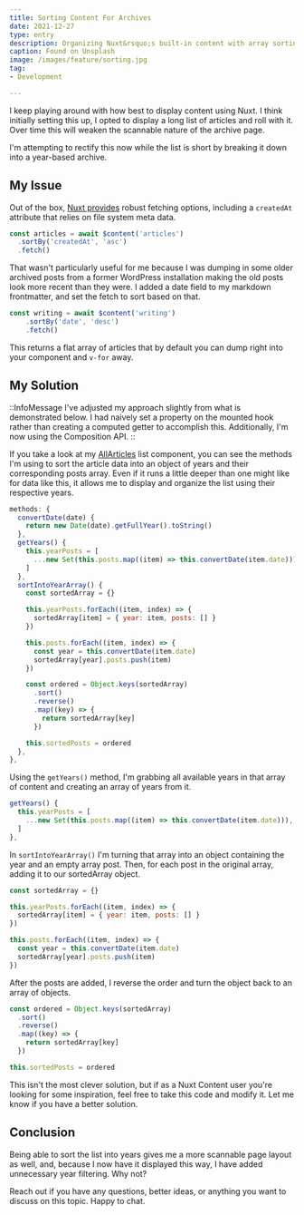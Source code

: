 ```yaml
---
title: Sorting Content For Archives
date: 2021-12-27
type: entry
description: Organizing Nuxt&rsquo;s built-in content with array sorting.
caption: Found on Unsplash
image: /images/feature/sorting.jpg
tag:
- Development

---
```

I keep playing around with how best to display content using Nuxt. I think initially setting this up, I opted to display a long list of articles and roll with it. Over time this will weaken the scannable nature of the archive page.

I'm attempting to rectify this now while the list is short by breaking it down into a year-based archive.

## My Issue

Out of the box, [Nuxt provides](https://content.nuxtjs.org/fetching) robust fetching options, including a `createdAt` attribute that relies on file system meta data.

```javascript
const articles = await $content('articles')
  .sortBy('createdAt', 'asc')
  .fetch()
```

That wasn't particularly useful for me because I was dumping in some older archived posts from a former WordPress installation making the old posts look more recent than they were. I added a date field to my markdown frontmatter, and set the fetch to sort based on that.

```javascript
const writing = await $content('writing')
    .sortBy('date', 'desc')
    .fetch()
```

This returns a flat array of articles that by default you can dump right into your component and `v-for` away.

## My Solution

::InfoMessage
I've adjusted my approach slightly from what is demonstrated below. I had naively set a property on the mounted hook rather than creating a computed getter to accomplish this. Additionally, I'm now using the Composition API.
::

If you take a look at my [AllArticles](https://github.com/mikemattner/mikemattner.com/blob/legacyv1/components/organisms/AllArticles.vue) list component, you can see the methods I'm using to sort the article data into an object of years and their corresponding posts array. Even if it runs a little deeper than one might like for data like this, it allows me to display and organize the list using their respective years.

```javascript
methods: {
  convertDate(date) {
    return new Date(date).getFullYear().toString()
  },
  getYears() {
    this.yearPosts = [
      ...new Set(this.posts.map((item) => this.convertDate(item.date))),
    ]
  },
  sortIntoYearArray() {
    const sortedArray = {}

    this.yearPosts.forEach((item, index) => {
      sortedArray[item] = { year: item, posts: [] }
    })

    this.posts.forEach((item, index) => {
      const year = this.convertDate(item.date)
      sortedArray[year].posts.push(item)
    })

    const ordered = Object.keys(sortedArray)
      .sort()
      .reverse()
      .map((key) => {
        return sortedArray[key]
      })

    this.sortedPosts = ordered
  },
},
```

Using the `getYears()` method, I'm grabbing all available years in that array of content and creating an array of years from it.

```javascript
getYears() {
  this.yearPosts = [
    ...new Set(this.posts.map((item) => this.convertDate(item.date))),
  ]
},
```

In `sortIntoYearArray()` I'm turning that array into an object containing the year and an empty array post. Then, for each post in the original array, adding it to our sortedArray object.

```javascript
const sortedArray = {}

this.yearPosts.forEach((item, index) => {
  sortedArray[item] = { year: item, posts: [] }
})

this.posts.forEach((item, index) => {
  const year = this.convertDate(item.date)
  sortedArray[year].posts.push(item)
})
```

After the posts are added, I reverse the order and turn the object back to an array of objects.

```javascript
const ordered = Object.keys(sortedArray)
  .sort()
  .reverse()
  .map((key) => {
    return sortedArray[key]
  })

this.sortedPosts = ordered
```

This isn't the most clever solution, but if as a Nuxt Content user you're looking for some inspiration, feel free to take this code and modify it. Let me know if you have a better solution.

## Conclusion

Being able to sort the list into years gives me a more scannable page layout as well, and, because I now have it displayed this way, I have added unnecessary year filtering. Why not?

Reach out if you have any questions, better ideas, or anything you want to discuss on this topic. Happy to chat.